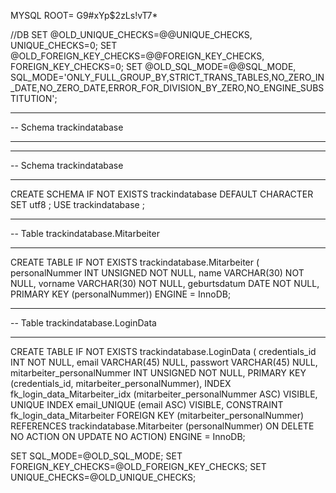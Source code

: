 MYSQL ROOT= G9#xYp$2zLs!vT7*



//DB
SET @OLD_UNIQUE_CHECKS=@@UNIQUE_CHECKS, UNIQUE_CHECKS=0;
SET @OLD_FOREIGN_KEY_CHECKS=@@FOREIGN_KEY_CHECKS, FOREIGN_KEY_CHECKS=0;
SET @OLD_SQL_MODE=@@SQL_MODE, SQL_MODE='ONLY_FULL_GROUP_BY,STRICT_TRANS_TABLES,NO_ZERO_IN_DATE,NO_ZERO_DATE,ERROR_FOR_DIVISION_BY_ZERO,NO_ENGINE_SUBSTITUTION';

-- -----------------------------------------------------
-- Schema trackindatabase
-- -----------------------------------------------------

-- -----------------------------------------------------
-- Schema trackindatabase
-- -----------------------------------------------------
CREATE SCHEMA IF NOT EXISTS trackindatabase DEFAULT CHARACTER SET utf8 ;
USE trackindatabase ;

-- -----------------------------------------------------
-- Table trackindatabase.Mitarbeiter
-- -----------------------------------------------------
CREATE TABLE IF NOT EXISTS trackindatabase.Mitarbeiter (
personalNummer INT UNSIGNED NOT NULL,
name VARCHAR(30) NOT NULL,
vorname VARCHAR(30) NOT NULL,
geburtsdatum DATE NOT NULL,
PRIMARY KEY (personalNummer))
ENGINE = InnoDB;


-- -----------------------------------------------------
-- Table trackindatabase.LoginData
-- -----------------------------------------------------
CREATE TABLE IF NOT EXISTS trackindatabase.LoginData (
credentials_id INT NOT NULL,
email VARCHAR(45) NULL,
passwort VARCHAR(45) NULL,
mitarbeiter_personalNummer INT UNSIGNED NOT NULL,
PRIMARY KEY (credentials_id, mitarbeiter_personalNummer),
INDEX fk_login_data_Mitarbeiter_idx (mitarbeiter_personalNummer ASC) VISIBLE,
UNIQUE INDEX email_UNIQUE (email ASC) VISIBLE,
CONSTRAINT fk_login_data_Mitarbeiter
FOREIGN KEY (mitarbeiter_personalNummer)
REFERENCES trackindatabase.Mitarbeiter (personalNummer)
ON DELETE NO ACTION
ON UPDATE NO ACTION)
ENGINE = InnoDB;


SET SQL_MODE=@OLD_SQL_MODE;
SET FOREIGN_KEY_CHECKS=@OLD_FOREIGN_KEY_CHECKS;
SET UNIQUE_CHECKS=@OLD_UNIQUE_CHECKS;